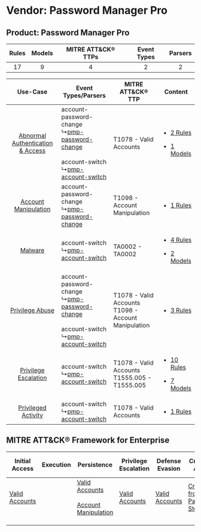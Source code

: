 Vendor: Password Manager Pro
============================
Product: Password Manager Pro
-----------------------------
| Rules | Models | MITRE ATT&CK® TTPs | Event Types | Parsers |
|:-----:|:------:|:------------------:|:-----------:|:-------:|
|  17   |   9    |         4          |      2      |    2    |

|    Use-Case    | Event Types/Parsers    | MITRE ATT&CK® TTP    | Content    |
|:----:| ---- | ---- | ---- |
| [Abnormal Authentication & Access](../../../UseCases/uc_abnormal_authentication_&_access.md) |  account-password-change<br> ↳[pmp-password-change](Ps/pC_pmppasswordchange.md)<br><br> account-switch<br> ↳[pmp-account-switch](Ps/pC_pmpaccountswitch.md)<br> | T1078 - Valid Accounts<br>    | [<ul><li>2 Rules</li></ul><ul><li>1 Models</li></ul>](RM/r_m_password_manager_pro_password_manager_pro_Abnormal_Authentication_&_Access.md) |
|    [Account Manipulation](../../../UseCases/uc_account_manipulation.md)    |  account-password-change<br> ↳[pmp-password-change](Ps/pC_pmppasswordchange.md)<br>    | T1098 - Account Manipulation<br>    | [<ul><li>1 Rules</li></ul>](RM/r_m_password_manager_pro_password_manager_pro_Account_Manipulation.md)    |
|    [Malware](../../../UseCases/uc_malware.md)    |  account-switch<br> ↳[pmp-account-switch](Ps/pC_pmpaccountswitch.md)<br>    | TA0002 - TA0002<br>    | [<ul><li>4 Rules</li></ul><ul><li>2 Models</li></ul>](RM/r_m_password_manager_pro_password_manager_pro_Malware.md)    |
|    [Privilege Abuse](../../../UseCases/uc_privilege_abuse.md)    |  account-password-change<br> ↳[pmp-password-change](Ps/pC_pmppasswordchange.md)<br><br> account-switch<br> ↳[pmp-account-switch](Ps/pC_pmpaccountswitch.md)<br> | T1078 - Valid Accounts<br>T1098 - Account Manipulation<br> | [<ul><li>3 Rules</li></ul>](RM/r_m_password_manager_pro_password_manager_pro_Privilege_Abuse.md)    |
|    [Privilege Escalation](../../../UseCases/uc_privilege_escalation.md)    |  account-switch<br> ↳[pmp-account-switch](Ps/pC_pmpaccountswitch.md)<br>    | T1078 - Valid Accounts<br>T1555.005 - T1555.005<br>        | [<ul><li>10 Rules</li></ul><ul><li>7 Models</li></ul>](RM/r_m_password_manager_pro_password_manager_pro_Privilege_Escalation.md)    |
|    [Privileged Activity](../../../UseCases/uc_privileged_activity.md)    |  account-switch<br> ↳[pmp-account-switch](Ps/pC_pmpaccountswitch.md)<br>    | T1078 - Valid Accounts<br>    | [<ul><li>1 Rules</li></ul>](RM/r_m_password_manager_pro_password_manager_pro_Privileged_Activity.md)    |

MITRE ATT&CK® Framework for Enterprise
--------------------------------------
| Initial Access                                                      | Execution | Persistence                                                                                                                                  | Privilege Escalation                                                | Defense Evasion                                                     | Credential Access                                                                     | Discovery | Lateral Movement | Collection | Command and Control | Exfiltration | Impact |
| ------------------------------------------------------------------- | --------- | -------------------------------------------------------------------------------------------------------------------------------------------- | ------------------------------------------------------------------- | ------------------------------------------------------------------- | ------------------------------------------------------------------------------------- | --------- | ---------------- | ---------- | ------------------- | ------------ | ------ |
| [Valid Accounts](https://attack.mitre.org/techniques/T1078)<br><br> |           | [Valid Accounts](https://attack.mitre.org/techniques/T1078)<br><br>[Account Manipulation](https://attack.mitre.org/techniques/T1098)<br><br> | [Valid Accounts](https://attack.mitre.org/techniques/T1078)<br><br> | [Valid Accounts](https://attack.mitre.org/techniques/T1078)<br><br> | [Credentials from Password Stores](https://attack.mitre.org/techniques/T1555)<br><br> |           |                  |            |                     |              |        |